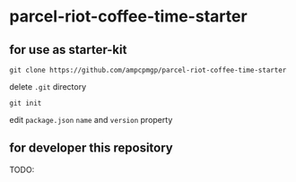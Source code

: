 # parcel-riot-coffee-time-starter


## for use as starter-kit

```
git clone https://github.com/ampcpmgp/parcel-riot-coffee-time-starter
```
delete `.git` directory
```
git init
```

edit `package.json` `name` and `version` property

## for developer this repository

TODO: 
